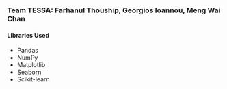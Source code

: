 ### Team TESSA: Farhanul Thouship, Georgios Ioannou, Meng Wai Chan

#### Libraries Used
- Pandas
- NumPy
- Matplotlib
- Seaborn
- Scikit-learn

